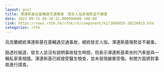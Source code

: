 ```yaml
---
layout: post
title: 澤連斯基在基輔遇交通事故　發言人指其傷勢並不嚴重
date: 2022-09-15 08:36:12.000000000 +08:00
link: https://news.rthk.hk/rthk/ch/component/k2/1666855-20220915.htm
categories: rthk
---
```


烏克蘭總統澤連斯基在基輔遇交通事故，總統發言人指，澤連斯基傷勢並不嚴重。

路透社報道，發言人並沒有說明事故發生時間，但表示澤連斯基乘坐的汽車是與一輛私家車相撞。澤連斯基已經接受醫生檢查，並未發現嚴重受傷。有關方面將對事故進行請查。
　　
